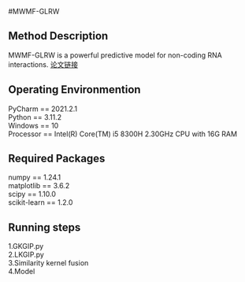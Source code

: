 #MWMF-GLRW 

## Method Description
MWMF-GLRW is a powerful predictive model for non-coding RNA interactions.  <a href="https://www.example.com" title="论文链接(待添加)">论文链接</a>

## Operating Environmention
PyCharm == 2021.2.1\
Python == 3.11.2\
Windows == 10\
Processor == Intel(R) Core(TM) i5 8300H 2.30GHz CPU with 16G RAM

## Required Packages
numpy == 1.24.1\
matplotlib == 3.6.2\
scipy == 1.10.0\
scikit-learn == 1.2.0

## Running steps
1.GKGIP.py\
2.LKGIP.py\
3.Similarity kernel fusion\
4.Model


